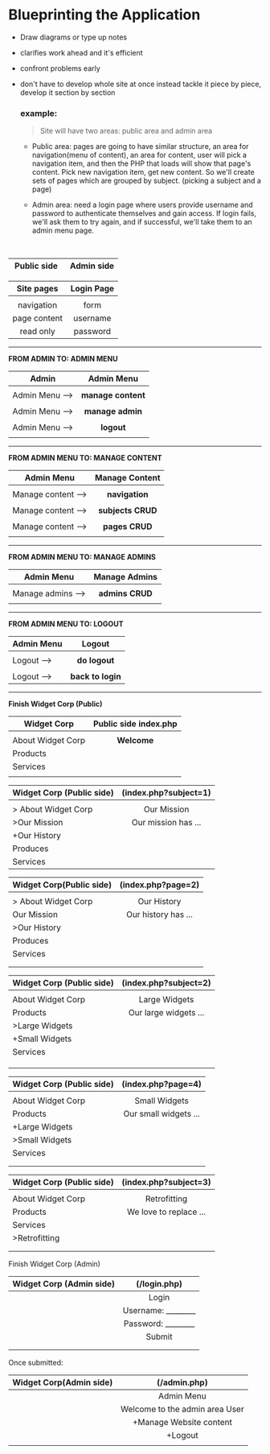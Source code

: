 # Blueprinting the Application

- Draw diagrams or type up notes
- clarifies work ahead and it's efficient
- confront problems early
- don't have to develop whole site at once instead
  tackle it piece by piece, develop it section by section

  ### example:

  > Site will have two areas: public area and admin area

  - Public area: pages are going to have similar structure, an area for  navigation(menu of content), an area
    for content, user will pick a navigation item, and then the PHP that loads will show that page's content.
    Pick new navigation item, get new content. So we'll create sets of pages which are grouped by subject.
    (picking a subject and a page)  

  - Admin area: need a login page where users provide username and password to authenticate themselves and
    gain access. If login fails, we'll ask them to try again, and if successful, we'll take them to an admin
    menu page.

<br />

|&nbsp;Public side  &nbsp; |Admin side                   |
|:--------:|:----------------:|

|Site pages               |Login Page                   |
|:---------------:          |:---------------------------:|
|                                                       |            
| navigation        |   form                      |            
| page content      |   username                  |            
| read only         |   password                  |            
  
  
 --- 
  

__**FROM ADMIN TO: ADMIN MENU**__

| Admin           |           Admin Menu         |
|------------     | :--------------------------: |
|                 |                              | 
| Admin Menu -->  |         **manage content**    |
|                 |                              |
| Admin Menu -->  |         **manage admin**     |
|                 |                              |
| Admin Menu -->  |         **logout**           |
|                 |                              |


---
  
__**FROM ADMIN MENU TO: MANAGE CONTENT**__

| Admin Menu          |       Manage Content         |
|------------         | :--------------------------: |
|                     |                              | 
| Manage content -->  |         **navigation**       |
|                     |                              |
| Manage content -->  |         **subjects CRUD**    |
|                     |                              |
| Manage content -->  |         **pages CRUD**       |
|                     |                              |


---


__**FROM ADMIN MENU TO: MANAGE ADMINS**__

| Admin Menu          |        Manage Admins         |
|------------         | :--------------------------: |
|                     |                              | 
| Manage admins  -->  |         **admins CRUD**      |
|                     |                              |



---



__**FROM ADMIN MENU TO: LOGOUT**__

| Admin Menu      |           Logout             |
|------------     | :--------------------------: |
|                 |                              | 
| Logout  -->     |         **do logout**        |
|                 |                              |  
| Logout  -->     |       **back to login**      |

  
---  
  


__**Finish Widget Corp  (Public)**__


  |   Widget Corp          |     Public side index.php         |
  |----------------        | :-------------------------------: |
  |                        |                                   |
  |   About Widget Corp    |          **Welcome**              |
  |   Products             |                                   |
  |   Services             |                                   |
  |                        |                                   |

  


  
  

 
  | Widget Corp (Public side) | (index.php?subject=1)       |
  |-----------------------    | :--------------------------:|
  |                           |                             |
  |  > About Widget Corp      |    Our Mission              |
  |      >Our Mission         |    Our mission has ...      |
  |      +Our History         |                             |     
  |    Produces               |                             |
  |    Services               |                             |





  | Widget Corp(Public side)  | (index.php?page=2)          |
  |-----------------------    | :--------------------------:|
  |                           |                             |
  |  > About Widget Corp      |    Our History              |
  |      Our Mission          |    Our history has ...      |
  |      >Our History         |                             |     
  |    Produces               |                             |
  |    Services               |                             |
  |                           |                             |
  |                           |                             |




  | Widget Corp (Public side) | (index.php?subject=2)       |
  |-----------------------    | :--------------------------:|
  |                           |                             |
  |    About Widget Corp      |    Large Widgets            |
  |    Products               |    Our large widgets ...    |
  |       >Large Widgets      |                             |
  |      +Small Widgets       |                             |     
  |    Services               |                             |
  |                           |                             |
  |                           |                             |
  |                           |                             |



  


  |  Widget Corp (Public side)| (index.php?page=4)          |
  |-----------------------    | :--------------------------:|
  |                           |                             |
  |    About Widget Corp      |    Small Widgets            |
  |    Products               |    Our small widgets ...    |
  |       +Large Widgets      |                             |
  |       >Small Widgets      |                             |     
  |    Services               |                             |
  |                           |                             |
  |                           |                             |
 





  | Widget Corp (Public side) | (index.php?subject=3)       |
  |-----------------------    | :--------------------------:|
  |                           |                             |
  |    About Widget Corp      |    Retrofitting             |
  |    Products               |    We love to replace ...   |
  |    Services               |                             |
  |       >Retrofitting       |                             |
  |                           |                             |
  |                           |                             |




  Finish Widget Corp  (Admin)





  | Widget Corp (Admin side)| (/login.php)                       |
  |----------------         | :---------------------------------:|
  |                         |  Login                             |
  |                         |  Username: ________                |
  |                         |  Password: ________                |
  |                         |  Submit                            |
  |                         |                                    |
  |                         |                                    |



   Once submitted:

  | Widget Corp(Admin side)   |  (/admin.php)                      |
  |-----------------------    | :---------------------------------:|
  |                           |  Admin Menu                        |
  |                           |  Welcome to the admin area User    |
  |                           |     +Manage Website content        |
  |                           |     +Logout                        |
  |                           |                                    |
 
  
  
  
  
  
  
  

